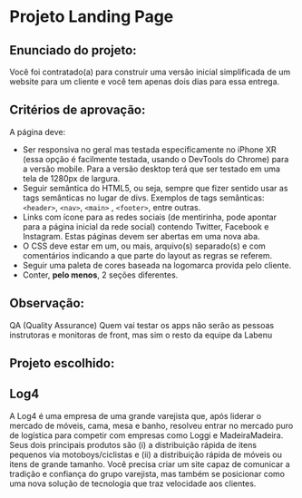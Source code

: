 # Projeto Landing Page

## Enunciado do projeto:

Você foi contratado(a) para construir uma versão inicial  simplificada de um website para um cliente e você tem apenas dois dias para essa entrega. 


## Critérios de aprovação:

A página deve:

- Ser responsiva no geral mas testada especificamente no iPhone XR (essa opção é facilmente testada, usando o DevTools do Chrome) para a versão mobile. Para a versão desktop terá que ser testado em uma tela de 1280px de largura.
- Seguir semântica do HTML5, ou seja, sempre que fizer sentido usar as tags semânticas no lugar de divs. Exemplos de tags semânticas: `<header>`, `<nav>`, `<main>` , `<footer>`, entre outras.
- Links com ícone para as redes sociais (de mentirinha, pode apontar para a página inicial da rede social) contendo Twitter, Facebook e Instagram. Estas páginas devem ser abertas em uma nova aba.
- O CSS deve estar em um, ou mais, arquivo(s) separado(s) e com comentários indicando a que parte do layout as regras se referem.
- Seguir uma paleta de cores baseada na logomarca provida pelo cliente.
- Conter, **pelo menos**, 2 seções diferentes.

## Observação:
QA (Quality Assurance)
Quem vai testar os apps não serão as pessoas instrutoras e monitoras de front, mas sim o resto da equipe da Labenu


## Projeto escolhido:

## Log4
A Log4 é uma empresa de uma grande varejista que, após liderar o mercado de móveis, cama, mesa e banho, resolveu entrar no mercado puro de logística para competir com empresas como Loggi e MadeiraMadeira. Seus dois principais produtos são (i) a distribuição rápida de itens pequenos via motoboys/ciclistas e (ii) a distribuição rápida de móveis ou itens de grande tamanho. Você precisa criar um site capaz de comunicar a tradição e confiança do grupo varejista, mas também se posicionar como uma nova solução de tecnologia que traz velocidade aos clientes. 